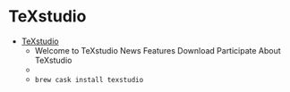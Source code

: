 # TeXstudio
- [TeXstudio](https://texstudio.org/)
  -  Welcome to TeXstudio News Features Download Participate About TeXstudio
  - 
  - `brew cask install texstudio`
